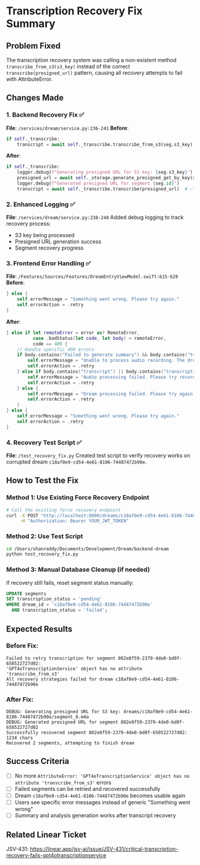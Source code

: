 # Transcription Recovery Fix Summary

## Problem Fixed
The transcription recovery system was calling a non-existent method `transcribe_from_s3(s3_key)` instead of the correct `transcribe(presigned_url)` pattern, causing all recovery attempts to fail with AttributeError.

## Changes Made

### 1. Backend Recovery Fix ✅
**File**: `/services/dream/service.py:236-241`
**Before**:
```python
if self._transcribe:
    transcript = await self._transcribe.transcribe_from_s3(seg.s3_key)  # ❌ Method doesn't exist
```

**After**:
```python
if self._transcribe:
    logger.debug(f"Generating presigned URL for S3 key: {seg.s3_key}")
    presigned_url = await self._storage.generate_presigned_get_by_key(seg.s3_key)
    logger.debug(f"Generated presigned URL for segment {seg.id}")
    transcript = await self._transcribe.transcribe(presigned_url)  # ✅ Correct method
```

### 2. Enhanced Logging ✅
**File**: `/services/dream/service.py:238-240`
Added debug logging to track recovery process:
- S3 key being processed  
- Presigned URL generation success
- Segment recovery progress

### 3. Frontend Error Handling ✅
**File**: `/Features/Sources/Features/DreamEntryViewModel.swift:615-628`
**Before**:
```swift
} else {
    self.errorMessage = "Something went wrong. Please try again."
    self.errorAction = .retry
}
```

**After**:
```swift
} else if let remoteError = error as? RemoteError,
          case .badStatus(let code, let body) = remoteError,
          code == 400 {
    // Handle specific 400 errors
    if body.contains("Failed to generate summary") && body.contains("transcript") {
        self.errorMessage = "Unable to process audio recording. The dream may have recording issues."
        self.errorAction = .retry
    } else if body.contains("transcript") || body.contains("transcription") {
        self.errorMessage = "Audio processing failed. Please try recording your dream again."
        self.errorAction = .retry
    } else {
        self.errorMessage = "Dream processing failed. Please try again."
        self.errorAction = .retry
    }
} else {
    self.errorMessage = "Something went wrong. Please try again."
    self.errorAction = .retry
}
```

### 4. Recovery Test Script ✅
**File**: `/test_recovery_fix.py`
Created test script to verify recovery works on corrupted dream `c18af0e9-cd54-4e61-8106-74487472b90e`.

## How to Test the Fix

### Method 1: Use Existing Force Recovery Endpoint
```bash
# Call the existing force recovery endpoint
curl -X POST "http://localhost:8000/dreams/c18af0e9-cd54-4e61-8106-74487472b90e/force-recovery" \
     -H "Authorization: Bearer YOUR_JWT_TOKEN"
```

### Method 2: Use Test Script
```bash
cd /Users/shanreddy/Documents/Development/Dream/backend-dream
python test_recovery_fix.py
```

### Method 3: Manual Database Cleanup (if needed)
If recovery still fails, reset segment status manually:
```sql
UPDATE segments 
SET transcription_status = 'pending' 
WHERE dream_id = 'c18af0e9-cd54-4e61-8106-74487472b90e' 
  AND transcription_status = 'failed';
```

## Expected Results

### Before Fix:
```
Failed to retry transcription for segment 802e8f59-2379-4de0-bd0f-650522727d02: 
'GPT4oTranscriptionService' object has no attribute 'transcribe_from_s3'
All recovery strategies failed for dream c18af0e9-cd54-4e61-8106-74487472b90e
```

### After Fix:
```
DEBUG: Generating presigned URL for S3 key: dreams/c18af0e9-cd54-4e61-8106-74487472b90e/segment_0.m4a
DEBUG: Generated presigned URL for segment 802e8f59-2379-4de0-bd0f-650522727d02
Successfully recovered segment 802e8f59-2379-4de0-bd0f-650522727d02: 1234 chars
Recovered 2 segments, attempting to finish dream
```

## Success Criteria

- [ ] No more `AttributeError: 'GPT4oTranscriptionService' object has no attribute 'transcribe_from_s3'` errors
- [ ] Failed segments can be retried and recovered successfully  
- [ ] Dream `c18af0e9-cd54-4e61-8106-74487472b90e` becomes usable again
- [ ] Users see specific error messages instead of generic "Something went wrong"
- [ ] Summary and analysis generation works after transcript recovery

## Related Linear Ticket
JSV-431: https://linear.app/jsv-ai/issue/JSV-431/critical-transcription-recovery-fails-gpt4otranscriptionservice